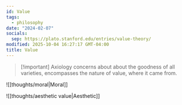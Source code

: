```yaml
---
id: Value
tags:
  - philosophy
date: "2024-02-07"
socials:
  sep: https://plato.stanford.edu/entries/value-theory/
modified: 2025-10-04 16:27:17 GMT-04:00
title: Value
---
```


> [!important] Axiology
> concerns about about the goodness of all varieties, encompasses the nature of value, where it came from.

![[thoughts/moral|Moral]]

![[thoughts/aesthetic value|Aesthetic]]
